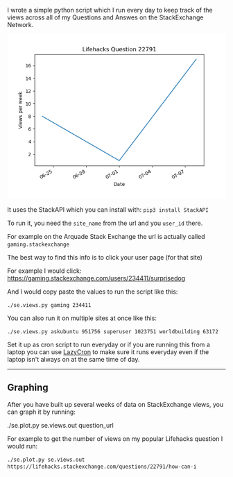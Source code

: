 I wrote a simple python script which I run every day to keep track of the views across all of my Questions and Answes on the StackExchange Network.

![Example image](example.png)


It uses the StackAPI which you can install with: `pip3 install StackAPI`


To run it, you need the `site_name` from the url and you `user_id` there.

For example on the Arquade Stack Exchange the url is actually called `gaming.stackexchange`

The best way to find this info is to click your user page (for that site)

For example I would click: https://gaming.stackexchange.com/users/234411/surprisedog

And I would copy paste the values to run the script like this:

````
./se.views.py gaming 234411

````

You can also run it on multiple sites at once like this:

````
./se.views.py askubuntu 951756 superuser 1023751 worldbuilding 63172

````

Set it up as cron script to run everyday or if you are running this from a laptop you can use [LazyCron](https://github.com/SurpriseDog/LazyCron) to make sure it runs everyday even if the laptop isn't always on at the same time of day.

----

## Graphing

After you have built up several weeks of data on StackExchange views, you can graph it by running:

./se.plot.py se.views.out question_url


For example to get the number of views on my popular Lifehacks question I would run:

```
./se.plot.py se.views.out https://lifehacks.stackexchange.com/questions/22791/how-can-i
```
